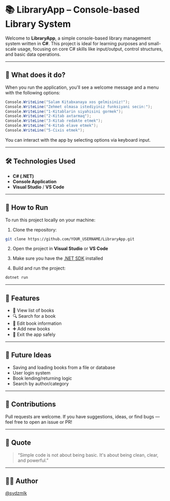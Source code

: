# 📚 LibraryApp – Console-based Library System

Welcome to **LibraryApp**, a simple console-based library management system written in **C#**. This project is ideal for learning purposes and small-scale usage, focusing on core C# skills like input/output, control structures, and basic data operations.

---

## 🧠 What does it do?

When you run the application, you'll see a welcome message and a menu with the following options:

```csharp
Console.WriteLine("Salam Kitabxanaya xos gelmisiniz!");
Console.WriteLine("Zehmet olmasa istediyiniz funksiyani secin:");
Console.WriteLine("1-Kitablarin siyahisini gormek");
Console.WriteLine("2-Kitab axtarmaq");
Console.WriteLine("3-Kitab redakte etmek");
Console.WriteLine("4-Kitab elave etmek");
Console.WriteLine("5-Cixis etmek");
```

You can interact with the app by selecting options via keyboard input.

---

## 🛠 Technologies Used

- **C# (.NET)**
- **Console Application**
- **Visual Studio** / **VS Code**

---

## 🚀 How to Run

To run this project locally on your machine:

1. Clone the repository:
```bash
git clone https://github.com/YOUR_USERNAME/LibraryApp.git
```

2. Open the project in **Visual Studio** or **VS Code**

3. Make sure you have the [.NET SDK](https://dotnet.microsoft.com/en-us/download) installed

4. Build and run the project:
```bash
dotnet run
```

---

## 📌 Features

- 📖 View list of books  
- 🔍 Search for a book  
- 📝 Edit book information  
- ➕ Add new books  
- 🚪 Exit the app safely

---

## 🔮 Future Ideas

- Saving and loading books from a file or database  
- User login system  
- Book lending/returning logic  
- Search by author/category

---

## 🤝 Contributions

Pull requests are welcome. If you have suggestions, ideas, or find bugs — feel free to open an issue or PR!

---

## 💬 Quote

> “Simple code is not about being basic. It's about being clean, clear, and powerful.”

---

## 🧑‍💻 Author

[@sydzmlk](https://github.com/sydzmlk)
